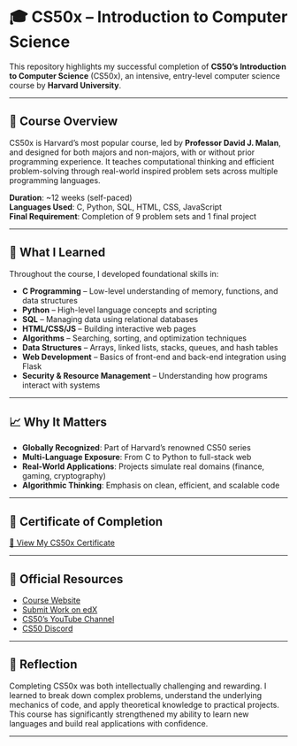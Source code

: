 # **🎓 CS50x – Introduction to Computer Science**

This repository highlights my successful completion of **CS50’s Introduction to Computer Science** (CS50x), an intensive, entry-level computer science course by **Harvard University**.

---

## 🧠 Course Overview

CS50x is Harvard’s most popular course, led by **Professor David J. Malan**, and designed for both majors and non-majors, with or without prior programming experience. It teaches computational thinking and efficient problem-solving through real-world inspired problem sets across multiple programming languages.

**Duration**: ~12 weeks (self-paced)  
**Languages Used**: C, Python, SQL, HTML, CSS, JavaScript  
**Final Requirement**: Completion of 9 problem sets and 1 final project  

---

## 🎯 What I Learned

Throughout the course, I developed foundational skills in:

- **C Programming** – Low-level understanding of memory, functions, and data structures  
- **Python** – High-level language concepts and scripting  
- **SQL** – Managing data using relational databases  
- **HTML/CSS/JS** – Building interactive web pages  
- **Algorithms** – Searching, sorting, and optimization techniques  
- **Data Structures** – Arrays, linked lists, stacks, queues, and hash tables  
- **Web Development** – Basics of front-end and back-end integration using Flask  
- **Security & Resource Management** – Understanding how programs interact with systems

---

## 📈 Why It Matters

- **Globally Recognized**: Part of Harvard’s renowned CS50 series  
- **Multi-Language Exposure**: From C to Python to full-stack web  
- **Real-World Applications**: Projects simulate real domains (finance, gaming, cryptography)  
- **Algorithmic Thinking**: Emphasis on clean, efficient, and scalable code

---

## 📜 Certificate of Completion

[🔗 View My CS50x Certificate](cs50-introduction-to-computer-science-certificate.pdf)

---

## 🔗 Official Resources

- [Course Website](https://cs50.harvard.edu/x)  
- [Submit Work on edX](https://cs50.edx.org)  
- [CS50’s YouTube Channel](https://www.youtube.com/cs50)  
- [CS50 Discord](https://discord.gg/cs50)

---

## 🏁 Reflection

Completing CS50x was both intellectually challenging and rewarding. I learned to break down complex problems, understand the underlying mechanics of code, and apply theoretical knowledge to practical projects. This course has significantly strengthened my ability to learn new languages and build real applications with confidence.

---